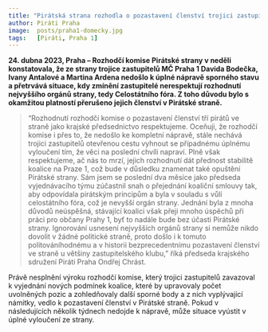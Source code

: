 ```yaml
---
title: "Pirátská strana rozhodla o pozastavení členství trojici zastupitelů v Praze 1"
author: Piráti Praha
image:  posts/praha1-domecky.jpg
tags:   [Piráti, Praha 1]
---
```


**24. dubna 2023, Praha – Rozhodčí komise Pirátské strany v neděli konstatovala, že ze strany trojice zastupitelů MČ Praha 1 Davida Bodečka, Ivany Antalové a Martina Ardena nedošlo k úplné nápravě sporného stavu a přetrvává situace, kdy zmínění zastupitelé nerespektují rozhodnutí nejvyššího orgánů strany, tedy Celostátního fóra. Z toho důvodu bylo s okamžitou platností přerušeno jejich členství v Pirátské straně.**

>“Rozhodnutí rozhodčí komise o pozastavení členství tří pirátů ve straně jako krajské předsednictvo respektujeme. Oceňuji, že rozhodčí komise i přes to, že nedošlo ke kompletní nápravě, stále nechává trojici zastupitelů otevřenou cestu vyhnout se případnému úplnému vyloučení tím, že věci na poslední chvíli napraví. Plně však respektujeme, ač nás to mrzí, jejich rozhodnutí dát přednost stabilitě koalice na Praze 1, což bude v důsledku znamenat také opuštění Pirátské strany. Sám jsem se poslední dva měsíce jako předseda vyjednávacího týmu zúčastnil snah o přejednání koaliční smlouvy tak, aby odpovídala pirátským principům a byla v souladu s vůlí celostátního fóra, což je nevyšší orgán strany. Jednání byla z mnoha důvodů neúspěšná, stávající koalici však přeji mnoho úspěchů při práci pro občany Prahy 1, byť to nadále bude bez účasti Pirátské strany. Ignorování usnesení nejvyšších orgánů strany si nemůže nikdo dovolit v žádné politické straně, proto došlo i k tomuto politováníhodnému a v historii bezprecedentnímu pozastavení členství ve straně u většiny zastupitelského klubu,” říká předseda krajského sdružení Piráti Praha Ondřej Chrást. 

Právě nesplnění výroku rozhodčí komise, který trojici zastupitelů zavazoval k vyjednání nových podmínek koalice, které by upravovaly počet uvolněných pozic a zohledňovaly další sporné body a z nich vyplývající námitky, vedlo k pozastavení členství v Pirátské straně. Pokud v následujících několik týdnech nedojde k nápravě, může situace vyústit v úplné vyloučení ze strany.
